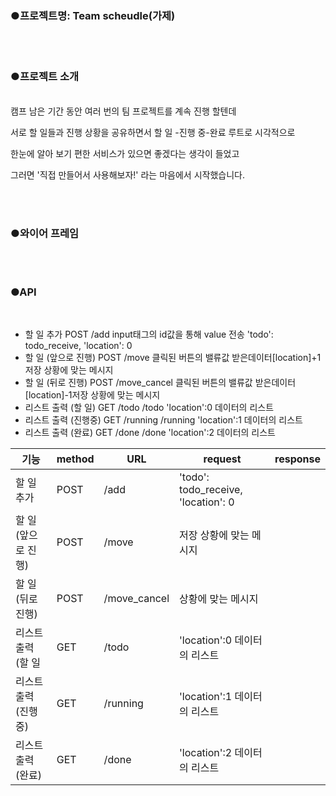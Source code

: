 ### ●프로젝트명:  Team scheudle(가제)



<br/> <br/> 
### ●프로젝트 소개

<br/> 
캠프 남은 기간 동안 여러 번의 팀 프로젝트를 계속 진행 할텐데

서로 할 일들과 진행 상황을 공유하면서 할 일 -진행 중-완료 루트로 시각적으로

한눈에 알아 보기 편한 서비스가 있으면 좋겠다는 생각이 들었고

그러면 '직접 만들어서 사용해보자!' 라는 마음에서 시작했습니다.




<br/> <br/> 
### ●와이어 프레임



<br/> <br/> 
### ●API
<br/> 
<ul>
<li>할 일 추가	              POST	          /add	        input태그의 id값을 통해 value 전송	              'todo': todo_receive, 'location': 0</li>
<li>할 일 (앞으로 진행)	     POST	           /move	       클릭된 버튼의 밸류값	받은데이터[location]+1      저장 상황에 맞는 메시지</li>
<li>할 일 (뒤로 진행)	        POST	          /move_cancel	클릭된 버튼의 밸류값	받은데이터[location]-1저장   상황에 맞는 메시지</li>
<li>리스트 출력 (할 일)	     GET	           /todo	       /todo	                                          'location':0  데이터의 리스트</li>
<li>리스트 출력 (진행중)	    GET	            /running	    /running	                                       'location':1  데이터의 리스트</li>
<li>리스트 출력 (완료)	       GET	           /done	       /done	                                          'location':2  데이터의 리스트</li>
</ul>

|기능|method|URL|request|response|
|---|---|---|---|---|
|할 일 추가|POST	|/add|'todo': todo_receive, 'location': 0|
|할 일 (앞으로 진행)|POST	|/move|저장 상황에 맞는 메시지|
|할 일 (뒤로 진행)|POST	|/move_cancel|상황에 맞는 메시지|
|리스트 출력 (할 일|GET|/todo|'location':0  데이터의 리스트|
|리스트 출력 (진행중)|GET|/running|'location':1  데이터의 리스트|
|리스트 출력 (완료)|GET|/done| 'location':2  데이터의 리스트|

 
